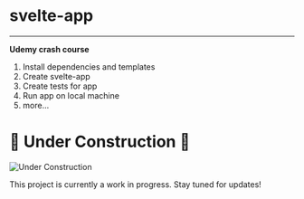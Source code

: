 # svelte-app
<hr>

**Udemy crash course**

1. Install dependencies and templates
2. Create svelte-app
3. Create tests for app
4. Run app on local machine
5. more...

# 🚧 Under Construction 🚧

![Under Construction](https://media.giphy.com/media/3o7TKtnuHOHHUjR38Y/giphy.gif)

This project is currently a work in progress. Stay tuned for updates!

